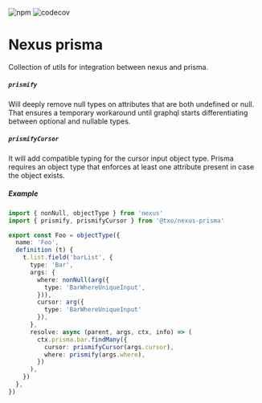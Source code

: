 ![npm](https://img.shields.io/npm/v/@txo/nexus-prisma)
![codecov](https://img.shields.io/codecov/c/github/technology-studio/nexus-prisma)
# Nexus prisma #

Collection of utils for integration between nexus and prisma.

##### `prismify`

Will deeply remove null types on attributes that are both undefined or null. That ensures a temporary workaround until graphql starts differentiating between optional and nullable types.

##### `prismifyCursor`

It will add compatible typing for the cursor input object type. Prisma requires an object type that enforces at least one attribute present in case the object exists.

##### Example
```typescript:example/Schema.ts [7]
import { nonNull, objectType } from 'nexus'
import { prismify, prismifyCursor } from '@txo/nexus-prisma'

export const Foo = objectType({
  name: 'Foo',
  definition (t) {
    t.list.field('barList', {
      type: 'Bar',
      args: {
        where: nonNull(arg({
          type: 'BarWhereUniqueInput',
        })),
        cursor: arg({
          type: 'BarWhereUniqueInput'
        }),
      },
      resolve: async (parent, args, ctx, info) => (
        ctx.prisma.bar.findMany({
          cursor: prismifyCursor(args.cursor),
          where: prismify(args.where),
        })
      ),
    })
  },
})
```
